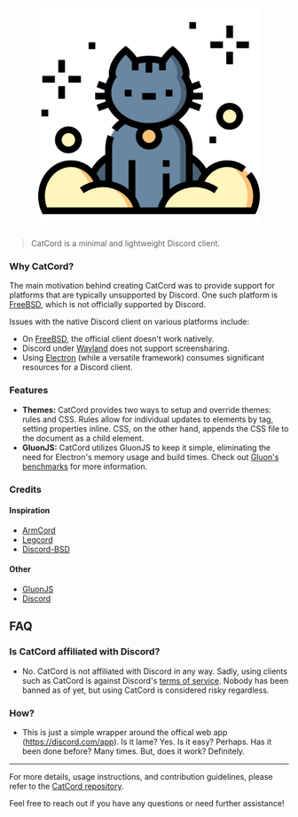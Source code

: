 <p align="center">
  <img width="400" height="400" src="https://raw.githubusercontent.com/therealnv6/catcord/main/.assets/kitty.png">
</p>

> CatCord is a minimal and lightweight Discord client.

### Why CatCord?

The main motivation behind creating CatCord was to provide support for platforms
that are typically unsupported by Discord. One such platform is
[FreeBSD](https://www.freebsd.org/), which is not officially supported by
Discord.

Issues with the native Discord client on various platforms include:

- On [FreeBSD](https://www.freebsd.org/), the official client doesn't work
  natively.
- Discord under [Wayland](https://wayland.freedesktop.org/) does not support
  screensharing.
- Using [Electron](https://www.electronjs.org/) (while a versatile framework)
  consumes significant resources for a Discord client.

### Features

- **Themes:** CatCord provides two ways to setup and override themes: rules and
  CSS. Rules allow for individual updates to elements by tag, setting properties
  inline. CSS, on the other hand, appends the CSS file to the document as a
  child element.
- **GluonJS:** CatCord utilizes GluonJS to keep it simple, eliminating the need
  for Electron's memory usage and build times. Check out
  [Gluon's benchmarks](https://github.com/gluon-framework/gluon#benchmark--stats)
  for more information.

### Credits

#### Inspiration

- [ArmCord](https://github.com/ArmCord/ArmCord)
- [Legcord](https://github.com/ArmCord/Legcord)
- [Discord-BSD](https://github.com/z-ffqq/Discord-BSD)

#### Other

- [GluonJS](https://gluonjs.org/)
- [Discord](https://discord.com/)

## FAQ

### Is CatCord affiliated with Discord?

- No. CatCord is not affiliated with Discord in any way. Sadly, using clients
  such as CatCord is against Discord's
  [terms of service](https://discord.com/terms#software-in-discord%E2%80%99s-services).
  Nobody has been banned as of yet, but using CatCord is considered risky
  regardless.

### How?

- This is just a simple wrapper around the offical web app
  (https://discord.com/app). Is it lame? Yes. Is it easy? Perhaps. Has it been
  done before? Many times. But, does it work? Definitely.

---

For more details, usage instructions, and contribution guidelines, please refer
to the [CatCord repository](https://github.com/therealnv6/catcord).

Feel free to reach out if you have any questions or need further assistance!
